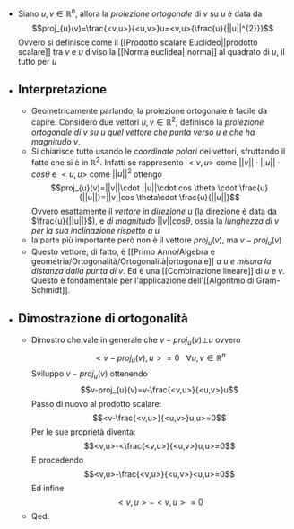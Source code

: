 - Siano $u,v \in \mathbb{R}^{n}$, allora la _proiezione ortogonale_ di $v$ su $u$ è data da $$proj_{u}(v)=\frac{<v,u>}{<u,v>}u=<v,u>{\frac{u}{||u||^{2}}}$$Ovvero si definisce come il [[Prodotto scalare Euclideo||prodotto scalare]] tra $v$ e $u$ diviso la [[Norma euclidea||norma]] al quadrato di $u$, il tutto per $u$
- ## Interpretazione
	- Geometricamente parlando, la proiezione ortogonale è facile da capire. Considero due vettori $u,v \in \mathbb{R}^{2}$; definisco la _proiezione ortogonale di $v$ su $u$ quel vettore che punta verso $u$ e che ha magnitudo $v$_. 
	- Si chiarisce tutto usando le _coordinate polari_ dei vettori, sfruttando il fatto che si è in $\mathbb{R}^{2}$. Infatti se rappresento $<v,u>$ come $||v||\cdot ||u||\cdot cos \theta$ e $<u,u>$ come $||u||^{2}$ ottengo$$proj_{u}(v)=||v||\cdot ||u||\cdot cos \theta \cdot \frac{u}{||u||}=||v||cos \theta\cdot \frac{u}{||u||}$$Ovvero esattamente il _vettore in direzione_ $u$ (la direzione è data da $\frac{u}{||u||}$), e _di magnitudo_ $||v||cos \theta$, ossia la _lunghezza di $v$ per la sua inclinazione rispetto a $u$_
	- la parte più importante però non è il vettore $proj_{u}(v)$, ma $v-proj_{u}(v)$ 
	- Questo vettore, di fatto, è [[Primo Anno/Algebra e geometria/Ortogonalità/Ortogonalità|ortogonale]] _a $u$ e misura la distanza dalla punta di v_. Ed è una [[Combinazione lineare]] di $u$ e $v$. Questo è fondamentale per l'applicazione dell'[[Algoritmo di Gram-Schmidt]].
	 
- ## Dimostrazione di ortogonalità
	- Dimostro che vale in generale che $v-proj_{u}(v)\bot u$ ovvero $$<v-proj_{u}(v), u>=0\ \ \ \forall u,v\in \mathbb{R}^{n}$$Sviluppo $v-proj_{u}(v)$ ottenendo$$v-proj_{u}(v)=v-\frac{<v,u>}{<u,v>}u$$Passo di nuovo al prodotto scalare:$$<v-\frac{<v,u>}{<u,v>}u,u>=0$$Per le sue proprietà diventa:$$<v,u>-<\frac{<v,u>}{<u,v>}u,u>=0$$E procedendo $$<v,u>-\frac{<v,u>}{<u,v>}<u,u>=0$$Ed infine $$<v,u>-<v,u>=0$$
	- Qed.